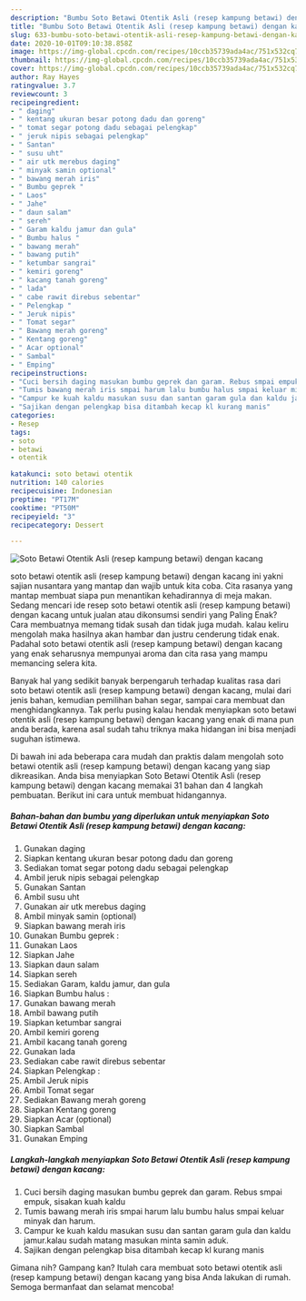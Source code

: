 ```yaml
---
description: "Bumbu Soto Betawi Otentik Asli (resep kampung betawi) dengan kacang | Resep Membuat Soto Betawi Otentik Asli (resep kampung betawi) dengan kacang Yang Sempurna"
title: "Bumbu Soto Betawi Otentik Asli (resep kampung betawi) dengan kacang | Resep Membuat Soto Betawi Otentik Asli (resep kampung betawi) dengan kacang Yang Sempurna"
slug: 633-bumbu-soto-betawi-otentik-asli-resep-kampung-betawi-dengan-kacang-resep-membuat-soto-betawi-otentik-asli-resep-kampung-betawi-dengan-kacang-yang-sempurna
date: 2020-10-01T09:10:38.858Z
image: https://img-global.cpcdn.com/recipes/10ccb35739ada4ac/751x532cq70/soto-betawi-otentik-asli-resep-kampung-betawi-dengan-kacang-foto-resep-utama.jpg
thumbnail: https://img-global.cpcdn.com/recipes/10ccb35739ada4ac/751x532cq70/soto-betawi-otentik-asli-resep-kampung-betawi-dengan-kacang-foto-resep-utama.jpg
cover: https://img-global.cpcdn.com/recipes/10ccb35739ada4ac/751x532cq70/soto-betawi-otentik-asli-resep-kampung-betawi-dengan-kacang-foto-resep-utama.jpg
author: Ray Hayes
ratingvalue: 3.7
reviewcount: 3
recipeingredient:
- " daging"
- " kentang ukuran besar potong dadu dan goreng"
- " tomat segar potong dadu sebagai pelengkap"
- " jeruk nipis sebagai pelengkap"
- " Santan"
- " susu uht"
- " air utk merebus daging"
- " minyak samin optional"
- " bawang merah iris"
- " Bumbu geprek "
- " Laos"
- " Jahe"
- " daun salam"
- " sereh"
- " Garam kaldu jamur dan gula"
- " Bumbu halus "
- " bawang merah"
- " bawang putih"
- " ketumbar sangrai"
- " kemiri goreng"
- " kacang tanah goreng"
- " lada"
- " cabe rawit direbus sebentar"
- " Pelengkap "
- " Jeruk nipis"
- " Tomat segar"
- " Bawang merah goreng"
- " Kentang goreng"
- " Acar optional"
- " Sambal"
- " Emping"
recipeinstructions:
- "Cuci bersih daging masukan bumbu geprek dan garam. Rebus smpai empuk, sisakan kuah kaldu"
- "Tumis bawang merah iris smpai harum lalu bumbu halus smpai keluar minyak dan harum."
- "Campur ke kuah kaldu masukan susu dan santan garam gula dan kaldu jamur.kalau sudah matang masukan minta samin aduk."
- "Sajikan dengan pelengkap bisa ditambah kecap kl kurang manis"
categories:
- Resep
tags:
- soto
- betawi
- otentik

katakunci: soto betawi otentik 
nutrition: 140 calories
recipecuisine: Indonesian
preptime: "PT17M"
cooktime: "PT50M"
recipeyield: "3"
recipecategory: Dessert

---
```



![Soto Betawi Otentik Asli (resep kampung betawi) dengan kacang](https://img-global.cpcdn.com/recipes/10ccb35739ada4ac/751x532cq70/soto-betawi-otentik-asli-resep-kampung-betawi-dengan-kacang-foto-resep-utama.jpg)


soto betawi otentik asli (resep kampung betawi) dengan kacang ini yakni sajian nusantara yang mantap dan wajib untuk kita coba. Cita rasanya yang mantap membuat siapa pun menantikan kehadirannya di meja makan.
Sedang mencari ide resep soto betawi otentik asli (resep kampung betawi) dengan kacang untuk jualan atau dikonsumsi sendiri yang Paling Enak? Cara membuatnya memang tidak susah dan tidak juga mudah. kalau keliru mengolah maka hasilnya akan hambar dan justru cenderung tidak enak. Padahal soto betawi otentik asli (resep kampung betawi) dengan kacang yang enak seharusnya mempunyai aroma dan cita rasa yang mampu memancing selera kita.

Banyak hal yang sedikit banyak berpengaruh terhadap kualitas rasa dari soto betawi otentik asli (resep kampung betawi) dengan kacang, mulai dari jenis bahan, kemudian pemilihan bahan segar, sampai cara membuat dan menghidangkannya. Tak perlu pusing kalau hendak menyiapkan soto betawi otentik asli (resep kampung betawi) dengan kacang yang enak di mana pun anda berada, karena asal sudah tahu triknya maka hidangan ini bisa menjadi suguhan istimewa.




Di bawah ini ada beberapa cara mudah dan praktis dalam mengolah soto betawi otentik asli (resep kampung betawi) dengan kacang yang siap dikreasikan. Anda bisa menyiapkan Soto Betawi Otentik Asli (resep kampung betawi) dengan kacang memakai 31 bahan dan 4 langkah pembuatan. Berikut ini cara untuk membuat hidangannya.

<!--inarticleads1-->

##### Bahan-bahan dan bumbu yang diperlukan untuk menyiapkan Soto Betawi Otentik Asli (resep kampung betawi) dengan kacang:

1. Gunakan  daging
1. Siapkan  kentang ukuran besar potong dadu dan goreng
1. Sediakan  tomat segar potong dadu sebagai pelengkap
1. Ambil  jeruk nipis sebagai pelengkap
1. Gunakan  Santan
1. Ambil  susu uht
1. Gunakan  air utk merebus daging
1. Ambil  minyak samin (optional)
1. Siapkan  bawang merah iris
1. Gunakan  Bumbu geprek :
1. Gunakan  Laos
1. Siapkan  Jahe
1. Siapkan  daun salam
1. Siapkan  sereh
1. Sediakan  Garam, kaldu jamur, dan gula
1. Siapkan  Bumbu halus :
1. Gunakan  bawang merah
1. Ambil  bawang putih
1. Siapkan  ketumbar sangrai
1. Ambil  kemiri goreng
1. Ambil  kacang tanah goreng
1. Gunakan  lada
1. Sediakan  cabe rawit direbus sebentar
1. Siapkan  Pelengkap :
1. Ambil  Jeruk nipis
1. Ambil  Tomat segar
1. Sediakan  Bawang merah goreng
1. Siapkan  Kentang goreng
1. Siapkan  Acar (optional)
1. Siapkan  Sambal
1. Gunakan  Emping




<!--inarticleads2-->

##### Langkah-langkah menyiapkan Soto Betawi Otentik Asli (resep kampung betawi) dengan kacang:

1. Cuci bersih daging masukan bumbu geprek dan garam. Rebus smpai empuk, sisakan kuah kaldu
1. Tumis bawang merah iris smpai harum lalu bumbu halus smpai keluar minyak dan harum.
1. Campur ke kuah kaldu masukan susu dan santan garam gula dan kaldu jamur.kalau sudah matang masukan minta samin aduk.
1. Sajikan dengan pelengkap bisa ditambah kecap kl kurang manis




Gimana nih? Gampang kan? Itulah cara membuat soto betawi otentik asli (resep kampung betawi) dengan kacang yang bisa Anda lakukan di rumah. Semoga bermanfaat dan selamat mencoba!
